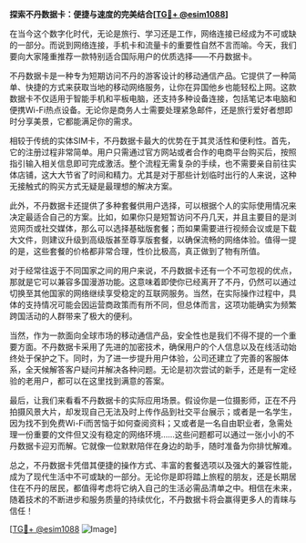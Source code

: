 **探索不丹数据卡：便捷与速度的完美结合[[TG💪+ @esim1088](https://t.me/s/esim1088)]**

在当今这个数字化时代，无论是旅行、学习还是工作，网络连接已经成为不可或缺的一部分。而说到网络连接，手机卡和流量卡的重要性自然不言而喻。今天，我们要向大家隆重推荐一款特别适合国际用户的优质选择——不丹数据卡。

不丹数据卡是一种专为短期访问不丹的游客设计的移动通信产品。它提供了一种简单、快捷的方式来获取当地的移动网络服务，让你在异国他乡也能轻松上网。这款数据卡不仅适用于智能手机和平板电脑，还支持多种设备连接，包括笔记本电脑和便携Wi-Fi热点设备。无论你是商务人士需要处理紧急邮件，还是旅行爱好者想即时分享美景，它都能满足你的需求。

相较于传统的实体SIM卡，不丹数据卡最大的优势在于其灵活性和便利性。首先，它的注册过程非常简单。用户只需通过官方网站或者合作的电商平台购买后，按照指引输入相关信息即可完成激活。整个流程无需复杂的手续，也不需要亲自前往实体店铺，这大大节省了时间和精力。尤其是对于那些计划临时出行的人来说，这种无接触式的购买方式无疑是最理想的解决方案。

此外，不丹数据卡还提供了多种套餐供用户选择，可以根据个人的实际使用情况来决定最适合自己的方案。比如，如果你只是短暂访问不丹几天，并且主要目的是浏览网页或社交媒体，那么可以选择基础版套餐；而如果需要进行视频会议或是下载大文件，则建议升级到高级版甚至尊享版套餐，以确保流畅的网络体验。值得一提的是，这些套餐的价格都非常合理，性价比极高，真正做到了物有所值。

对于经常往返于不同国家之间的用户来说，不丹数据卡还有一个不可忽视的优点，那就是它可以兼容多国漫游功能。这意味着即使你已经离开了不丹，仍然可以通过切换至其他国家的网络继续享受稳定的互联网服务。当然，在实际操作过程中，具体的支持情况可能会因运营商政策而有所不同，但总体而言，这项功能确实为频繁跨国活动的人群带来了极大的便利。

当然，作为一款面向全球市场的移动通信产品，安全性也是我们不得不提的一个重要方面。不丹数据卡采用了先进的加密技术，确保用户的个人信息以及在线活动始终处于保护之下。同时，为了进一步提升用户体验，公司还建立了完善的客服体系，全天候解答客户疑问并解决各种问题。无论是初次尝试的新手，还是有一定经验的老用户，都可以在这里找到满意的答案。

最后，让我们来看看不丹数据卡的实际应用场景。假设你是一位摄影师，正在不丹拍摄风景大片，却发现自己无法及时上传作品到社交平台展示；或者是一名学生，因为找不到免费Wi-Fi而苦恼于如何查阅资料；又或者是一名自由职业者，急需处理一份重要的文件但又没有稳定的网络环境……这些问题都可以通过一张小小的不丹数据卡迎刃而解。它就像一位默默陪伴在身边的助手，随时准备为你排忧解难。

总之，不丹数据卡凭借其便捷的操作方式、丰富的套餐选项以及强大的兼容性能，成为了现代生活中不可或缺的一部分。无论你是即将踏上旅程的朋友，还是长期居住在不丹的居民，都值得考虑将它纳入自己的生活必需品清单之中。相信在未来，随着技术的不断进步和服务质量的持续优化，不丹数据卡将会赢得更多人的青睐与信任！

[[TG💪+ @esim1088](https://t.me/s/esim1088) ![Image](https://i.postimg.cc/4NQfJmqS/Snipaste-2025-05-13-00-14-12.png)]